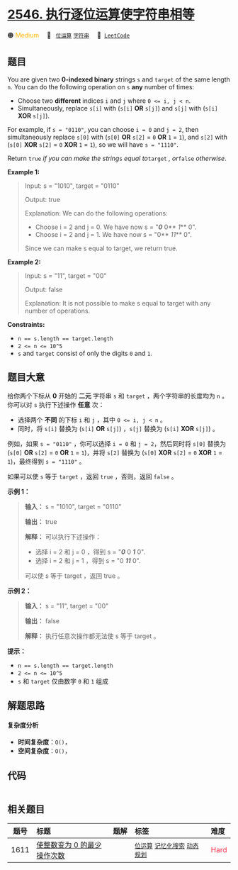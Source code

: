# [2546. 执行逐位运算使字符串相等](https://leetcode.com/problems/apply-bitwise-operations-to-make-strings-equal)

🟠 <font color=#ffb800>Medium</font>&emsp; 🔖&ensp; [`位运算`](/tag/bit-manipulation.md) [`字符串`](/tag/string.md)&emsp; 🔗&ensp;[`LeetCode`](https://leetcode.com/problems/apply-bitwise-operations-to-make-strings-equal)

## 题目

You are given two **0-indexed binary** strings `s` and `target` of the same
length `n`. You can do the following operation on `s` **any** number of times:

  * Choose two **different** indices `i` and `j` where `0 <= i, j < n`.
  * Simultaneously, replace `s[i]` with (`s[i]` **OR** `s[j]`) and `s[j]` with (`s[i]` **XOR** `s[j]`).

For example, if `s = "0110"`, you can choose `i = 0` and `j = 2`, then
simultaneously replace `s[0]` with (`s[0]` **OR** `s[2]` = `0` **OR** `1` =
`1`), and `s[2]` with (`s[0]` **XOR** `s[2]` = `0` **XOR** `1` = `1`), so we
will have `s = "1110"`.

Return `true` _if you can make the string_`s` _equal to_`target` _, or_`false`
_otherwise_.



**Example 1:**

> Input: s = "1010", target = "0110"
> 
> Output: true
> 
> Explanation: We can do the following operations:
> - Choose i = 2 and j = 0. We have now s = "**_0_** 0** _1_** 0".
> - Choose i = 2 and j = 1. We have now s = "0** _11_** 0".
> 
> Since we can make s equal to target, we return true.

**Example 2:**

> Input: s = "11", target = "00"
> 
> Output: false
> 
> Explanation: It is not possible to make s equal to target with any number of operations.

**Constraints:**

  * `n == s.length == target.length`
  * `2 <= n <= 10^5`
  * `s` and `target` consist of only the digits `0` and `1`.


## 题目大意

给你两个下标从 **0** 开始的 **二元** 字符串 `s` 和 `target` ，两个字符串的长度均为 `n` 。你可以对 `s` 执行下述操作
**任意** 次：

  * 选择两个 **不同** 的下标 `i` 和 `j` ，其中 `0 <= i, j < n` 。
  * 同时，将 `s[i]` 替换为 (`s[i]` **OR** `s[j]`) ，`s[j]` 替换为 (`s[i]` **XOR** `s[j]`) 。

例如，如果 `s = "0110"` ，你可以选择 `i = 0` 和 `j = 2`，然后同时将 `s[0]` 替换为 (`s[0]` **OR**
`s[2]` = `0` **OR** `1` = `1`)，并将 `s[2]` 替换为 (`s[0]` **XOR** `s[2]` = `0`
**XOR** `1` = `1`)，最终得到 `s = "1110"` 。

如果可以使 `s` 等于 `target` ，返回 `true` ，否则，返回 `false` 。



**示例 1：**

> 
> 
> 
> 
> 
> **输入：** s = "1010", target = "0110"
> 
> **输出：** true
> 
> **解释：** 可以执行下述操作：
> - 选择 i = 2 和 j = 0 ，得到 s = "_**0**_ 0 _**1**_ 0".
> - 选择 i = 2 和 j = 1 ，得到 s = "0 _**11**_ 0".
> 
> 可以使 s 等于 target ，返回 true 。
> 
> 

**示例 2：**

> 
> 
> 
> 
> 
> **输入：** s = "11", target = "00"
> 
> **输出：** false
> 
> **解释：** 执行任意次操作都无法使 s 等于 target 。
> 
> 



**提示：**

  * `n == s.length == target.length`
  * `2 <= n <= 10^5`
  * `s` 和 `target` 仅由数字 `0` 和 `1` 组成


## 解题思路

#### 复杂度分析

- **时间复杂度**：`O()`，
- **空间复杂度**：`O()`，

## 代码

```javascript

```

## 相关题目

<!-- prettier-ignore -->
| 题号 | 标题 | 题解 | 标签 | 难度 |
| :------: | :------ | :------: | :------ | :------ |
| 1611 | [使整数变为 0 的最少操作次数](https://leetcode.com/problems/minimum-one-bit-operations-to-make-integers-zero) |  |  [`位运算`](/tag/bit-manipulation.md) [`记忆化搜索`](/tag/memoization.md) [`动态规划`](/tag/dynamic-programming.md) | <font color=#ff334b>Hard</font> |

<style>
.blue {
    background-color: #096dd9;
    padding: 0.25rem 0.5rem;
    margin: 0;
    font-size: 0.85em;
    border-radius: 3px;
    color: white;
    font-weight: 500;
}
table th:first-of-type { width: 10%; }
table th:nth-of-type(2) { width: 35%; }
table th:nth-of-type(3) { width: 10%; }
table th:nth-of-type(4) { width: 35%; }
table th:nth-of-type(5) { width: 10%; }
</style>
